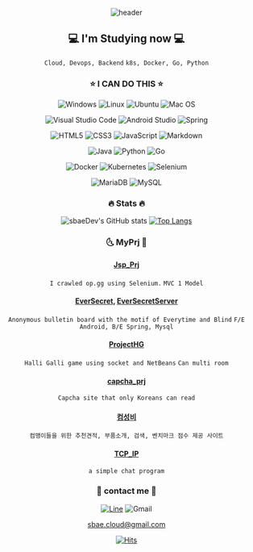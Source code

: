 <div align="center">

![header](https://capsule-render.vercel.app/api?type=slice&color=auto&height=200&section=header&text=sbae%20GitHub&fontSize=80)

## 💻 I'm Studying now 💻

`Cloud, Devops, Backend`
`k8s, Docker, Go, Python`

### ⭐️ I CAN DO THIS ⭐️

![Windows](https://img.shields.io/badge/Windows-0078D6?style=for-the-badge&logo=windows&logoColor=white) ![Linux](https://img.shields.io/badge/Linux-FCC624?style=for-the-badge&logo=linux&logoColor=black) ![Ubuntu](https://img.shields.io/badge/Ubuntu-E95420?style=for-the-badge&logo=ubuntu&logoColor=white) ![Mac OS](https://img.shields.io/badge/mac%20os-000000?style=for-the-badge&logo=macos&logoColor=F0F0F0)

![Visual Studio Code](https://img.shields.io/badge/Visual%20Studio%20Code-0078d7.svg?style=for-the-badge&logo=visual-studio-code&logoColor=white) ![Android Studio](https://img.shields.io/badge/Android%20Studio-3DDC84.svg?style=for-the-badge&logo=android-studio&logoColor=white) ![Spring](https://img.shields.io/badge/spring-%236DB33F.svg?style=for-the-badge&logo=spring&logoColor=white)

![HTML5](https://img.shields.io/badge/html5-%23E34F26.svg?style=for-the-badge&logo=html5&logoColor=white) ![CSS3](https://img.shields.io/badge/css3-%231572B6.svg?style=for-the-badge&logo=css3&logoColor=white) ![JavaScript](https://img.shields.io/badge/javascript-%23323330.svg?style=for-the-badge&logo=javascript&logoColor=%23F7DF1E) ![Markdown](https://img.shields.io/badge/markdown-%23000000.svg?style=for-the-badge&logo=markdown&logoColor=white)

![Java](https://img.shields.io/badge/java-%23ED8B00.svg?style=for-the-badge&logo=java&logoColor=white) ![Python](https://img.shields.io/badge/python-3670A0?style=for-the-badge&logo=python&logoColor=ffdd54) ![Go](https://img.shields.io/badge/go-%2300ADD8.svg?style=for-the-badge&logo=go&logoColor=white)

![Docker](https://img.shields.io/badge/docker-%230db7ed.svg?style=for-the-badge&logo=docker&logoColor=white) ![Kubernetes](https://img.shields.io/badge/kubernetes-%23326ce5.svg?style=for-the-badge&logo=kubernetes&logoColor=white) ![Selenium](https://img.shields.io/badge/-selenium-%43B02A?style=for-the-badge&logo=selenium&logoColor=white)

![MariaDB](https://img.shields.io/badge/MariaDB-003545?style=for-the-badge&logo=mariadb&logoColor=white) ![MySQL](https://img.shields.io/badge/mysql-%2300f.svg?style=for-the-badge&logo=mysql&logoColor=white)

### 🔥 Stats 🔥

![sbaeDev's GitHub stats](https://github-readme-stats.vercel.app/api?username=sbaeDev&show_icons=true&theme=dracula) [![Top Langs](https://github-readme-stats.vercel.app/api/top-langs/?username=anuraghazra&layout=compact)](https://github.com/anuraghazra/github-readme-stats)


### 🌜 MyPrj 🌛

#### [Jsp_Prj](https://github.com/oh4842/Jsp_Prj)

`I crawled op.gg using Selenium.`
`MVC 1 Model`

#### [EverSecret](https://github.com/oh4842/EverSecret), [EverSecretServer](https://github.com/oh4842/EverSecretServer)

`Anonymous bulletin board with the motif of Everytime and Blind`
`F/E Android, B/E Spring, Mysql`

#### [ProjectHG](https://github.com/oh4842/ProjectHG)

`Halli Galli game using socket and NetBeans`
`Can multi room`

#### [capcha_prj](https://github.com/oh4842/capcha_prj)

`Capcha site that only Koreans can read`

#### [컴성비](https://github.com/oh4842/2021_1_startup)

`컴맹이들을 위한 추천견적, 부품소개, 검색, 벤치마크 점수 제공 사이트`

#### [TCP_IP](https://github.com/oh4842/TCP_IP_Final)

`a simple chat program`

### 📂 contact me 📂

[![Line](https://img.shields.io/badge/Line-00C300?style=for-the-badge&logo=line&logoColor=white)](https://line.me/ti/p/f-2lS5ldzE)
![Gmail](https://img.shields.io/badge/Gmail-D14836?style=for-the-badge&logo=gmail&logoColor=white)

sbae.cloud@gmail.com

[![Hits](https://hits.seeyoufarm.com/api/count/incr/badge.svg?url=https%3A%2F%2Fgithub.com%2Fsbae%2Fhit-counter&count_bg=%2379C83D&title_bg=%23555555&icon=&icon_color=%23E7E7E7&title=hits&edge_flat=false)](https://hits.seeyoufarm.com)
</div>

<!--
**sbaeDev/sbaeDev** is a ✨ _special_ ✨ repository because its `README.md` (this file) appears on your GitHub profile.

Here are some ideas to get you started:

- 🔭 I’m currently working on ...
- 🌱 I’m currently learning ...
- 👯 I’m looking to collaborate on ...
- 🤔 I’m looking for help with ...
- 💬 Ask me about ...
- 📫 How to reach me: ...
- 😄 Pronouns: ...
- ⚡ Fun fact: ...
-->
